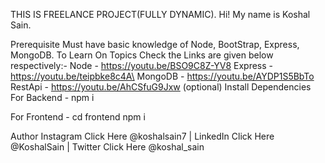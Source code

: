 THIS IS FREELANCE PROJECT(FULLY DYNAMIC).
Hi! My name is Koshal Sain.

Prerequisite
Must have basic knowledge of Node, BootStrap, Express, MongoDB. To Learn On Topics Check the Links are given below respectively:-
Node - https://youtu.be/BSO9C8Z-YV8
Express - https://youtu.be/teipbke8c4A\
MongoDB - https://youtu.be/AYDP1S5BbTo
RestApi - https://youtu.be/AhCSfuG9Jxw (optional)
Install Dependencies
For Backend - npm i

For Frontend - cd frontend  npm i

Author
Instagram Click Here @koshalsain7 | LinkedIn Click Here @KoshalSain | Twitter Click Here @koshal_sain
